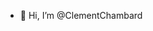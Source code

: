- 👋 Hi, I’m @ClementChambard

<!--- 
- 👀 I’m interested in ...
- 🌱 I’m currently learning ...
- 💞️ I’m looking to collaborate on ...
- 📫 How to reach me ... 
--->

<!---
ClementChambard/ClementChambard is a ✨ special ✨ repository because its `README.md` (this file) appears on your GitHub profile.
You can click the Preview link to take a look at your changes.
--->
